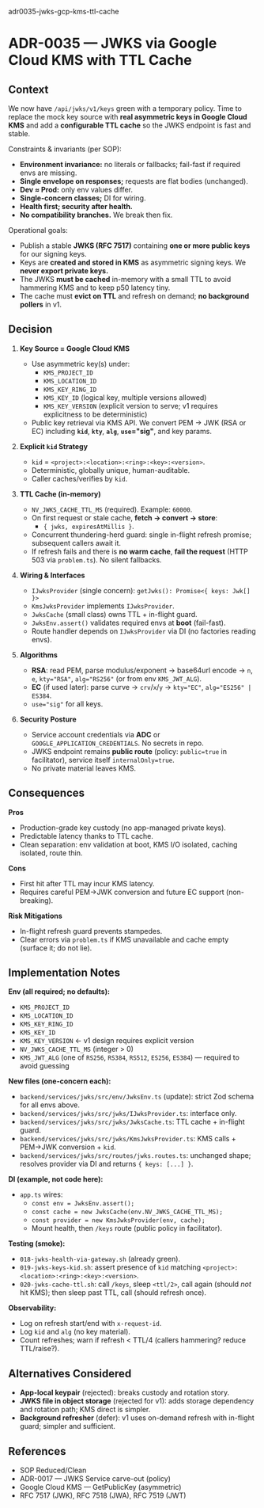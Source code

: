 adr0035-jwks-gcp-kms-ttl-cache

# ADR-0035 — JWKS via Google Cloud KMS with TTL Cache

## Context

We now have `/api/jwks/v1/keys` green with a temporary policy. Time to replace the mock key source with **real asymmetric keys in Google Cloud KMS** and add a **configurable TTL cache** so the JWKS endpoint is fast and stable.

Constraints & invariants (per SOP):

- **Environment invariance:** no literals or fallbacks; fail-fast if required envs are missing.
- **Single envelope on responses;** requests are flat bodies (unchanged).
- **Dev ≈ Prod:** only env values differ.
- **Single-concern classes;** DI for wiring.
- **Health first; security after health.**
- **No compatibility branches.** We break then fix.

Operational goals:

- Publish a stable **JWKS (RFC 7517)** containing **one or more public keys** for our signing keys.
- Keys are **created and stored in KMS** as asymmetric signing keys. We **never export private keys.**
- The JWKS **must be cached** in-memory with a small TTL to avoid hammering KMS and to keep p50 latency tiny.
- The cache must **evict on TTL** and refresh on demand; **no background pollers** in v1.

## Decision

1. **Key Source = Google Cloud KMS**
   - Use asymmetric key(s) under:
     - `KMS_PROJECT_ID`
     - `KMS_LOCATION_ID`
     - `KMS_KEY_RING_ID`
     - `KMS_KEY_ID` (logical key, multiple versions allowed)
     - `KMS_KEY_VERSION` (explicit version to serve; v1 requires explicitness to be deterministic)
   - Public key retrieval via KMS API. We convert PEM → JWK (RSA or EC) including **`kid`**, **`kty`**, **`alg`**, **`use`="sig"**, and key params.

2. **Explicit `kid` Strategy**
   - `kid` = `<project>:<location>:<ring>:<key>:<version>`.
   - Deterministic, globally unique, human-auditable.
   - Caller caches/verifies by `kid`.

3. **TTL Cache (in-memory)**
   - `NV_JWKS_CACHE_TTL_MS` (required). Example: `60000`.
   - On first request or stale cache, **fetch → convert → store**:
     - `{ jwks, expiresAtMillis }`.
   - Concurrent thundering-herd guard: single in-flight refresh promise; subsequent callers await it.
   - If refresh fails and there is **no warm cache**, **fail the request** (HTTP 503 via `problem.ts`). No silent fallbacks.

4. **Wiring & Interfaces**
   - `IJwksProvider` (single concern): `getJwks(): Promise<{ keys: Jwk[] }>`
   - `KmsJwksProvider` implements `IJwksProvider`.
   - `JwksCache` (small class) owns TTL + in-flight guard.
   - `JwksEnv.assert()` validates required envs at **boot** (fail-fast).
   - Route handler depends on `IJwksProvider` via DI (no factories reading envs).

5. **Algorithms**
   - **RSA**: read PEM, parse modulus/exponent → base64url encode → `n`, `e`, `kty="RSA"`, `alg="RS256"` (or from env `KMS_JWT_ALG`).
   - **EC** (if used later): parse curve → `crv`/`x`/`y` → `kty="EC"`, `alg="ES256" | ES384`.
   - `use="sig"` for all keys.

6. **Security Posture**
   - Service account credentials via **ADC** or `GOOGLE_APPLICATION_CREDENTIALS`. No secrets in repo.
   - JWKS endpoint remains **public route** (policy: `public=true` in facilitator), service itself `internalOnly=true`.
   - No private material leaves KMS.

## Consequences

**Pros**
- Production-grade key custody (no app-managed private keys).
- Predictable latency thanks to TTL cache.
- Clean separation: env validation at boot, KMS I/O isolated, caching isolated, route thin.

**Cons**
- First hit after TTL may incur KMS latency.
- Requires careful PEM→JWK conversion and future EC support (non-breaking).

**Risk Mitigations**
- In-flight refresh guard prevents stampedes.
- Clear errors via `problem.ts` if KMS unavailable and cache empty (surface it; do not lie).

## Implementation Notes

**Env (all required; no defaults):**
- `KMS_PROJECT_ID`
- `KMS_LOCATION_ID`
- `KMS_KEY_RING_ID`
- `KMS_KEY_ID`
- `KMS_KEY_VERSION`  ← v1 design requires explicit version
- `NV_JWKS_CACHE_TTL_MS` (integer > 0)
- `KMS_JWT_ALG` (one of `RS256`, `RS384`, `RS512`, `ES256`, `ES384`) — required to avoid guessing

**New files (one-concern each):**
- `backend/services/jwks/src/env/JwksEnv.ts` (update): strict Zod schema for all envs above.
- `backend/services/jwks/src/jwks/IJwksProvider.ts`: interface only.
- `backend/services/jwks/src/jwks/JwksCache.ts`: TTL cache + in-flight guard.
- `backend/services/jwks/src/jwks/KmsJwksProvider.ts`: KMS calls + PEM→JWK conversion + `kid`.
- `backend/services/jwks/src/routes/jwks.routes.ts`: unchanged shape; resolves provider via DI and returns `{ keys: [...] }`.

**DI (example, not code here):**
- `app.ts` wires:
  - `const env = JwksEnv.assert();`
  - `const cache = new JwksCache(env.NV_JWKS_CACHE_TTL_MS);`
  - `const provider = new KmsJwksProvider(env, cache);`
  - Mount health, then `/keys` route (public policy in facilitator).

**Testing (smoke):**
- `018-jwks-health-via-gateway.sh` (already green).
- `019-jwks-keys-kid.sh`: assert presence of `kid` matching `<project>:<location>:<ring>:<key>:<version>`.
- `020-jwks-cache-ttl.sh`: call `/keys`, sleep `<ttl/2>`, call again (should *not* hit KMS); then sleep past TTL, call (should refresh once).

**Observability:**
- Log on refresh start/end with `x-request-id`.
- Log `kid` and `alg` (no key material).
- Count refreshes; warn if refresh < TTL/4 (callers hammering? reduce TTL/raise?).

## Alternatives Considered

- **App-local keypair** (rejected): breaks custody and rotation story.
- **JWKS file in object storage** (rejected for v1): adds storage dependency and rotation path; KMS direct is simpler.
- **Background refresher** (defer): v1 uses on-demand refresh with in-flight guard; simpler and sufficient.

## References

- SOP Reduced/Clean
- ADR-0017 — JWKS Service carve-out (policy)
- Google Cloud KMS — GetPublicKey (asymmetric)
- RFC 7517 (JWK), RFC 7518 (JWA), RFC 7519 (JWT)
